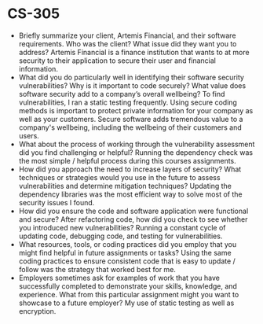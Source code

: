 # CS-305
- Briefly summarize your client, Artemis Financial, and their software requirements. Who was the client? What issue did they want you to address?
Artemis Financial is a finance institution that wants to at more security to their application to secure their user and financial information.
- What did you do particularly well in identifying their software security vulnerabilities? Why is it important to code securely? What value does software security add to a company’s overall wellbeing?
To find vulnerabilities, I ran a static testing frequently. Using secure coding methods is important to protect private information for your company as well as your customers. Secure software adds tremendous value to a company's wellbeing, including the wellbeing of their customers and users. 
- What about the process of working through the vulnerability assessment did you find challenging or helpful?
Running the dependency check was the most simple / helpful process during this courses assignments. 
- How did you approach the need to increase layers of security? What techniques or strategies would you use in the future to assess vulnerabilities and determine mitigation techniques?
Updating the dependency libraries was the most efficient way to solve most of the security issues I found. 
- How did you ensure the code and software application were functional and secure? After refactoring code, how did you check to see whether you introduced new vulnerabilities?
Running a constant cycle of updating code, debugging code, and testing for vulnerabilities. 
- What resources, tools, or coding practices did you employ that you might find helpful in future assignments or tasks?
Using the same coding practices to ensure consistent code that is easy to update / follow was the strategy that worked best for me.  
- Employers sometimes ask for examples of work that you have successfully completed to demonstrate your skills, knowledge, and experience. What from this particular assignment might you want to showcase to a future employer?
My use of static testing as well as encryption. 